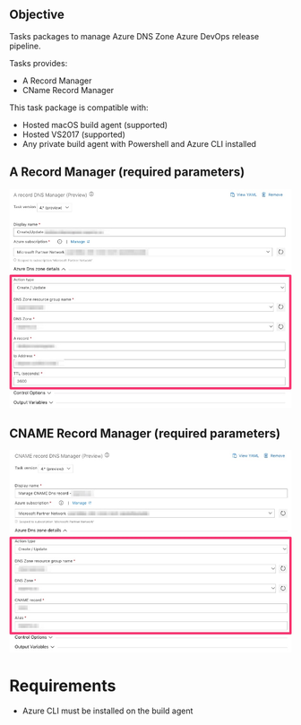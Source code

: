 ## Objective

Tasks packages to manage Azure DNS Zone Azure DevOps release pipeline.

Tasks provides:
- A Record Manager
- CName Record Manager

This task package is compatible with:
- Hosted macOS build agent (supported)
- Hosted VS2017 (supported)
- Any private build agent with Powershell and Azure CLI installed

## A Record Manager (required parameters)
![ARecord_Task_inputs](img/ARecord_v4.jpg)

## CNAME Record Manager (required parameters)
![CNAMERecord_Task_inputs](img/cnameRecord_v4.jpg)

# Requirements

- Azure CLI must be installed on the build agent
